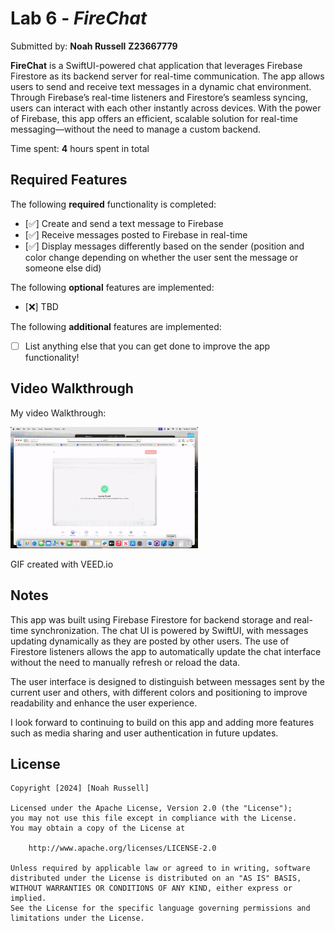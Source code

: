 
# Lab 6 - *FireChat*

Submitted by: **Noah Russell** **Z23667779**

**FireChat** is a SwiftUI-powered chat application that leverages Firebase Firestore as its backend server for real-time communication. The app allows users to send and receive text messages in a dynamic chat environment. Through Firebase’s real-time listeners and Firestore’s seamless syncing, users can interact with each other instantly across devices. With the power of Firebase, this app offers an efficient, scalable solution for real-time messaging—without the need to manage a custom backend.

Time spent: **4** hours spent in total

## Required Features

The following **required** functionality is completed:

- [✅] Create and send a text message to Firebase
- [✅] Receive messages posted to Firebase in real-time
- [✅] Display messages differently based on the sender (position and color change depending on whether the user sent the message or someone else did)

 
The following **optional** features are implemented:

- [❌] TBD

The following **additional** features are implemented:

- [ ] List anything else that you can get done to improve the app functionality!

## Video Walkthrough

My video Walkthrough:

<img style="max-width:300px;" src="FireChat/Lab6.gif">

GIF created with VEED.io

## Notes

This app was built using Firebase Firestore for backend storage and real-time synchronization. The chat UI is powered by SwiftUI, with messages updating dynamically as they are posted by other users. The use of Firestore listeners allows the app to automatically update the chat interface without the need to manually refresh or reload the data.

The user interface is designed to distinguish between messages sent by the current user and others, with different colors and positioning to improve readability and enhance the user experience.

I look forward to continuing to build on this app and adding more features such as media sharing and user authentication in future updates.

## License

    Copyright [2024] [Noah Russell]

    Licensed under the Apache License, Version 2.0 (the "License");
    you may not use this file except in compliance with the License.
    You may obtain a copy of the License at

        http://www.apache.org/licenses/LICENSE-2.0

    Unless required by applicable law or agreed to in writing, software
    distributed under the License is distributed on an "AS IS" BASIS,
    WITHOUT WARRANTIES OR CONDITIONS OF ANY KIND, either express or implied.
    See the License for the specific language governing permissions and
    limitations under the License.

